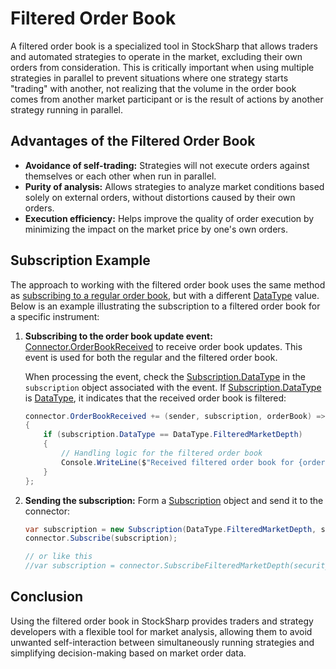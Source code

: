 # Filtered Order Book

A filtered order book is a specialized tool in StockSharp that allows traders and automated strategies to operate in the market, excluding their own orders from consideration. This is critically important when using multiple strategies in parallel to prevent situations where one strategy starts "trading" with another, not realizing that the volume in the order book comes from another market participant or is the result of actions by another strategy running in parallel.

## Advantages of the Filtered Order Book

- **Avoidance of self-trading:** Strategies will not execute orders against themselves or each other when run in parallel.
- **Purity of analysis:** Allows strategies to analyze market conditions based solely on external orders, without distortions caused by their own orders.
- **Execution efficiency:** Helps improve the quality of order execution by minimizing the impact on the market price by one's own orders.

## Subscription Example

The approach to working with the filtered order book uses the same method as [subscribing to a regular order book](subscriptions.md), but with a different [DataType](xref:StockSharp.Messages.DataType) value. Below is an example illustrating the subscription to a filtered order book for a specific instrument:

1. **Subscribing to the order book update event:** [Connector.OrderBookReceived](xref:StockSharp.Algo.Connector.OrderBookReceived) to receive order book updates. This event is used for both the regular and the filtered order book.

    When processing the event, check the [Subscription.DataType](xref:StockSharp.Algo.Subscription.DataType) in the `subscription` object associated with the event. If [Subscription.DataType](xref:StockSharp.Algo.Subscription.DataType) is [DataType](xref:StockSharp.Messages.DataType.FilteredMarketDepth), it indicates that the received order book is filtered:

    ```cs
    connector.OrderBookReceived += (sender, subscription, orderBook) =>
    {
        if (subscription.DataType == DataType.FilteredMarketDepth)
        {
            // Handling logic for the filtered order book
            Console.WriteLine($"Received filtered order book for {orderBook.SecurityId}.");
        }
    };
    ```

2. **Sending the subscription:** Form a [Subscription](xref:StockSharp.Algo.Subscription) object and send it to the connector:

    ```cs
    var subscription = new Subscription(DataType.FilteredMarketDepth, security);
    connector.Subscribe(subscription);
    
    // or like this
    //var subscription = connector.SubscribeFilteredMarketDepth(security);
    ```

## Conclusion

Using the filtered order book in StockSharp provides traders and strategy developers with a flexible tool for market analysis, allowing them to avoid unwanted self-interaction between simultaneously running strategies and simplifying decision-making based on market order data.